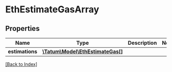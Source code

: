 # EthEstimateGasArray

## Properties

Name | Type | Description | Notes
------------ | ------------- | ------------- | -------------
**estimations** | [**\Tatum\Model\EthEstimateGas[]**](EthEstimateGas.md) |  |

[[Back to Index]](../index.md)
